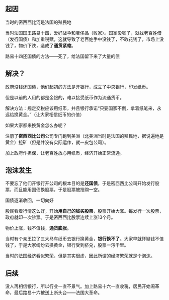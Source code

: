 
## 起因

当时的密西西比河是法国的殖民地

当时法国国王路易十四，爱好战争和奢侈品（败家）。国家没钱了，就找老百姓借（发行国债）和加重税赋，这就导致了老百姓手中没钱了，不敢花钱了，市场上没钱了，物价下跌，造成了**通货紧缩**。

路易十四还国债的方法——死了，给法国留下来了大量的债

## 解决？

政府没钱还国债，他们起初的方法是开银行，成立了中央银行，印发纸币。

但是以前的人用的都是金银的，难以接受纸币作为流通货币。

解决方法：规定交税应该用纸币，并且银行承诺“只要国家不倒，拿着纸笔来，永远给换黄金。”（让大家相信纸币的价值）

如果大家都来换黄金怎么办呢？

注册了**密西西比公司**公司专门跑到美洲（北美洲当时是法国的殖民地，据说遍地是黄金）挖矿（但是并没有实际运作，就一皮包公司）。

加上政府作担保，让老百姓放心用纸币，经济开始正常流通。

## 泡沫发生

不要忘了他们开银行开公司的根本目的是**还国债**，于是密西西比公司开始发行股票，而且能用国债换股票，于是股票被抢购一空。

国债逐渐收回，一切向好

股民看着行情这么好，开始**用自己的钱买股票**，股票开始大涨。每发行一次股票，政府就印一次钞票。于是密西西比股票连续上涨13个月。

物价上涨，钱不值钱，**通货膨胀**。

当时有个亲王拉了三大马车纸币去银行换黄金，**银行换不了**。大家早就怀疑钱不值钱了，于是大家纷纷去换黄金，银行受到挤兑，股票一泻千里。

当时的法国经济看似繁荣，但是其实很虚，因此所谓的经济繁荣就是个泡沫。

## 后续

没人再相信银行，所以行业一直不景气。加上路易十六一直收税，居民开始闹革命，最后路易十六被送上断头台——法国大革命。


